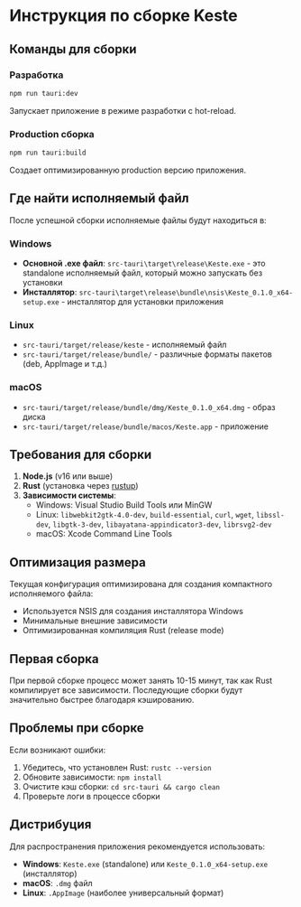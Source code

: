 # Инструкция по сборке Keste

## Команды для сборки

### Разработка
```bash
npm run tauri:dev
```
Запускает приложение в режиме разработки с hot-reload.

### Production сборка
```bash
npm run tauri:build
```
Создает оптимизированную production версию приложения.

## Где найти исполняемый файл

После успешной сборки исполняемые файлы будут находиться в:

### Windows
- **Основной .exe файл**: `src-tauri\target\release\Keste.exe` - это standalone исполняемый файл, который можно запускать без установки
- **Инсталлятор**: `src-tauri\target\release\bundle\nsis\Keste_0.1.0_x64-setup.exe` - инсталлятор для установки приложения

### Linux
- `src-tauri/target/release/keste` - исполняемый файл
- `src-tauri/target/release/bundle/` - различные форматы пакетов (deb, AppImage и т.д.)

### macOS
- `src-tauri/target/release/bundle/dmg/Keste_0.1.0_x64.dmg` - образ диска
- `src-tauri/target/release/bundle/macos/Keste.app` - приложение

## Требования для сборки

1. **Node.js** (v16 или выше)
2. **Rust** (установка через [rustup](https://rustup.rs/))
3. **Зависимости системы**:
   - Windows: Visual Studio Build Tools или MinGW
   - Linux: `libwebkit2gtk-4.0-dev`, `build-essential`, `curl`, `wget`, `libssl-dev`, `libgtk-3-dev`, `libayatana-appindicator3-dev`, `librsvg2-dev`
   - macOS: Xcode Command Line Tools

## Оптимизация размера

Текущая конфигурация оптимизирована для создания компактного исполняемого файла:
- Используется NSIS для создания инсталлятора Windows
- Минимальные внешние зависимости
- Оптимизированная компиляция Rust (release mode)

## Первая сборка

При первой сборке процесс может занять 10-15 минут, так как Rust компилирует все зависимости. Последующие сборки будут значительно быстрее благодаря кэшированию.

## Проблемы при сборке

Если возникают ошибки:
1. Убедитесь, что установлен Rust: `rustc --version`
2. Обновите зависимости: `npm install`
3. Очистите кэш сборки: `cd src-tauri && cargo clean`
4. Проверьте логи в процессе сборки

## Дистрибуция

Для распространения приложения рекомендуется использовать:
- **Windows**: `Keste.exe` (standalone) или `Keste_0.1.0_x64-setup.exe` (инсталлятор)
- **macOS**: `.dmg` файл
- **Linux**: `.AppImage` (наиболее универсальный формат)
